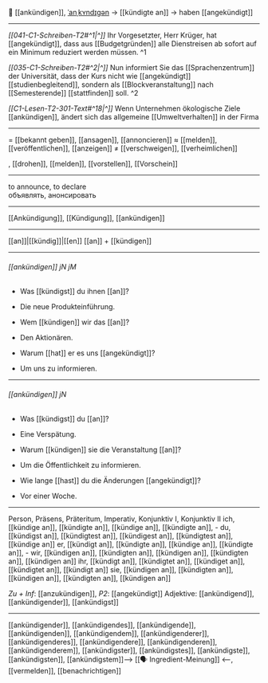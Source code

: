 📢 [[ankündigen]], [ˈanˌkʏndɪɡən](https://youglish.com/pronounce/ankündigen/german) → [[kündigte an]] → haben [[angekündigt]]

---
*[[041-C1-Schreiben-T2#^1|^]]* Ihr Vorgesetzter, Herr Krüger, hat [[angekündigt]], dass aus [[Budgetgründen]] alle Dienstreisen ab sofort auf ein Minimum reduziert werden müssen. ^1


*[[035-C1-Schreiben-T2#^2|^]]* Nun informiert Sie das [[Sprachenzentrum]] der Universität, dass der Kurs nicht wie [[angekündigt]] [[studienbegleitend]], sondern als [[Blockveranstaltung]] nach [[Semesterende]] [[stattfinden]] soll. ^2


*[[C1-Lesen-T2-301-Text#^18|^]]* Wenn Unternehmen ökologische Ziele [[ankündigen]], ändert sich das allgemeine [[Umweltverhalten]] in der Firma

---
= [[bekannt geben]], [[ansagen]], [[annoncieren]]
≈ [[melden]], [[veröffentlichen]], [[anzeigen]]
≠ [[verschweigen]], [[verheimlichen]]

, [[drohen]], [[melden]], [[vorstellen]], [[Vorschein]]

---
to announce, to declare  
объявлять, анонсировать

---
[[Ankündigung]], [[Kündigung]], [[ankündigen]]

---
[[an]]|[[kündig]]|[[en]]
[[an]] + [[kündigen]]


---
###### [[ankündigen]] jN jM
- Was [[kündigst]] du ihnen [[an]]?
- Die neue Produkteinführung.

- Wem [[kündigen]] wir das [[an]]?
- Den Aktionären.

- Warum [[hat]] er es uns [[angekündigt]]?
- Um uns zu informieren.

---
###### [[ankündigen]] jN
- Was [[kündigst]] du [[an]]?
- Eine Verspätung.

- Warum [[kündigen]] sie die Veranstaltung [[an]]?
- Um die Öffentlichkeit zu informieren.

- Wie lange [[hast]] du die Änderungen [[angekündigt]]?
- Vor einer Woche.

---
Person, Präsens, Präteritum, Imperativ, Konjunktiv I, Konjunktiv II
ich, [[kündige an]], [[kündigte an]], [[kündige an]], [[kündigte an]], -
du, [[kündigst an]], [[kündigtest an]], [[kündigest an]], [[kündigtest an]], [[kündige an]]
er, [[kündigt an]], [[kündigte an]], [[kündige an]], [[kündigte an]], -
wir, [[kündigen an]], [[kündigten an]], [[kündigen an]], [[kündigten an]], [[kündigen an]]
ihr, [[kündigt an]], [[kündigtet an]], [[kündiget an]], [[kündigtet an]], [[kündigt an]]
sie, [[kündigen an]], [[kündigten an]], [[kündigen an]], [[kündigten an]], [[kündigen an]]

*Zu + Inf*: [[anzukündigen]], *P2*: [[angekündigt]]
Adjektive: [[ankündigend]], [[ankündigender]], [[ankündigst]]

---
[[ankündigender]], [[ankündigendes]], [[ankündigende]], [[ankündigenden]], [[ankündigendem]], [[ankündigenderer]], [[ankündigenderes]], [[ankündigendere]], [[ankündigenderen]], [[ankündigenderem]], [[ankündigster]], [[ankündigstes]], [[ankündigste]], [[ankündigsten]], [[ankündigstem]]--> [[🗣️ Ingredient-Meinung]] <--, [[vermelden]], [[benachrichtigen]]